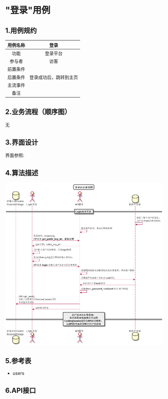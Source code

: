 # "登录"用例
## 1.用例规约
|用例名称|登录|
|:---:|:---:|
|功能|登录平台|
|参与者|访客|
|前置条件||
|后置条件|登录成功后，跳转到主页|
|主流事件||
|备注||
## 2.业务流程（顺序图）
无
## 3.界面设计
界面参照:
## 4.算法描述
[![](../图片/顺序图_登录.png)](../src/顺序图_登录.puml)
## 5.参考表
* users
## 6.API接口